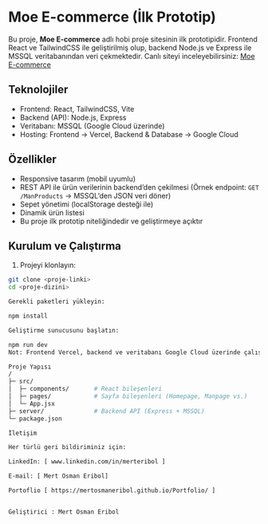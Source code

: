 # Moe E-commerce (İlk Prototip)

Bu proje, **Moe E-commerce** adlı hobi proje sitesinin ilk prototipidir. Frontend React ve TailwindCSS ile geliştirilmiş olup, backend Node.js ve Express ile MSSQL veritabanından veri çekmektedir. Canlı siteyi inceleyebilirsiniz: [Moe E-commerce](https://moe-ecomerce.vercel.app/Homepage)

## Teknolojiler
- Frontend: React, TailwindCSS, Vite
- Backend (API): Node.js, Express
- Veritabanı: MSSQL (Google Cloud üzerinde)
- Hosting: Frontend → Vercel, Backend & Database → Google Cloud

## Özellikler
- Responsive tasarım (mobil uyumlu)
- REST API ile ürün verilerinin backend’den çekilmesi (Örnek endpoint: `GET /ManProducts` → MSSQL’den JSON veri döner)
- Sepet yönetimi (localStorage desteği ile)
- Dinamik ürün listesi
- Bu proje ilk prototip niteliğindedir ve geliştirmeye açıktır

## Kurulum ve Çalıştırma
1. Projeyi klonlayın:
```bash
git clone <proje-linki>
cd <proje-dizini>

Gerekli paketleri yükleyin:

npm install

Geliştirme sunucusunu başlatın:

npm run dev
Not: Frontend Vercel, backend ve veritabanı Google Cloud üzerinde çalışmaktadır.

Proje Yapısı
/
├─ src/
│  ├─ components/       # React bileşenleri
│  ├─ pages/            # Sayfa bileşenleri (Homepage, Manpage vs.)
│  └─ App.jsx
├─ server/              # Backend API (Express + MSSQL)
└─ package.json

İletişim

Her türlü geri bildiriminiz için:

LinkedIn: [ www.linkedin.com/in/merteribol ]

E-mail: [ Mert Osman Eribol]

Portoflio [ https://mertosmaneribol.github.io/Portfolio/ ]


Geliştirici : Mert Osman Eribol